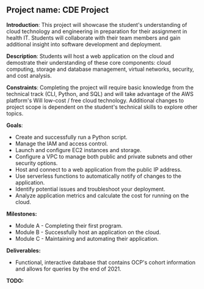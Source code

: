 ## Project name: CDE Project

**Introduction**: This project will showcase the student's understanding of cloud technology and engineering in preparation for their assignment in health IT. Students will collaborate with their team members and gain additional insight into software development and deployment.

**Description**: Students will host a web application on the cloud and demostrate their understanding of these core components: cloud computing, storage and database management, virtual networks, security, and cost analysis.

**Constraints**: Completing the project will require basic knowledge from the technical track (CLI, Python, and SQL) and will take advantage of the AWS platform's Will low-cost / free cloud technology. Additional changes to project scope is dependent on the student's technical skills to explore other topics.

**Goals**: 
- Create and successfully run a Python script.
- Manage the IAM and access control.
- Launch and configure EC2 instances and storage.
- Configure a VPC to manage both public and private subnets and other security options.
- Host and connect to a web application from the public IP address.
- Use serverless functions to automatically notify of changes to the application.
- Identify potential issues and troubleshoot your deployment.
- Analyze application metrics and calculate the cost for running on the cloud.

**Milestones:**
- Module A - Completing their first program.
- Module B - Successfully host an application on the cloud.
- Module C - Maintaining and automating their application.

**Deliverables:**
- Functional, interactive database that contains OCP's cohort information and allows for queries by the end of 2021.

**TODO:**

